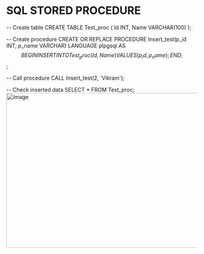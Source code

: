 # SQL STORED PROCEDURE
-- Create table
CREATE TABLE Test_proc (
    Id INT,
    Name VARCHAR(100)
);

-- Create procedure
CREATE OR REPLACE PROCEDURE Insert_test(p_id INT, p_name VARCHAR)
LANGUAGE plpgsql
AS $$
BEGIN
    INSERT INTO Test_proc (Id, Name) VALUES (p_id, p_name);
END;
$$;

-- Call procedure
CALL Insert_test(2, 'Vikram');

-- Check inserted data
SELECT * FROM Test_proc;
<img width="716" height="408" alt="image" src="https://github.com/user-attachments/assets/6fcdb912-5c8c-4268-a560-2fdc4660bcc3" />
